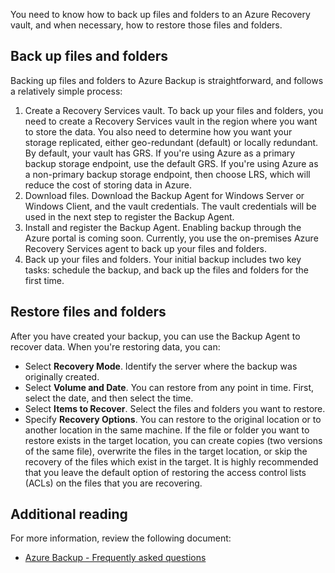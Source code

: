 You need to know how to back up files and folders to an Azure Recovery vault, and when necessary, how to restore those files and folders.

## Back up files and folders

Backing up files and folders to Azure Backup is straightforward, and follows a relatively simple process:

1. Create a Recovery Services vault. To back up your files and folders, you need to create a Recovery Services vault in the region where you want to store the data. You also need to determine how you want your storage replicated, either geo-redundant (default) or locally redundant. By default, your vault has GRS. If you're using Azure as a primary backup storage endpoint, use the default GRS. If you're using Azure as a non-primary backup storage endpoint, then choose LRS, which will reduce the cost of storing data in Azure.
2. Download files. Download the Backup Agent for Windows Server or Windows Client, and the vault credentials. The vault credentials will be used in the next step to register the Backup Agent.
3. Install and register the Backup Agent. Enabling backup through the Azure portal is coming soon. Currently, you use the on-premises Azure Recovery Services agent to back up your files and folders.
4. Back up your files and folders. Your initial backup includes two key tasks: schedule the backup, and back up the files and folders for the first time.

## Restore files and folders

After you have created your backup, you can use the Backup Agent to recover data. When you're restoring data, you can:

- Select **Recovery Mode**. Identify the server where the backup was originally created.
- Select **Volume and Date**. You can restore from any point in time. First, select the date, and then select the time.
- Select **Items to Recover**. Select the files and folders you want to restore.
- Specify **Recovery Options**. You can restore to the original location or to another location in the same machine. If the file or folder you want to restore exists in the target location, you can create copies (two versions of the same file), overwrite the files in the target location, or skip the recovery of the files which exist in the target. It is highly recommended that you leave the default option of restoring the access control lists (ACLs) on the files that you are recovering.

## Additional reading

For more information, review the following document:

- [Azure Backup - Frequently asked questions](https://aka.ms/backup-azure-backup-faq?azure-portal=true)
